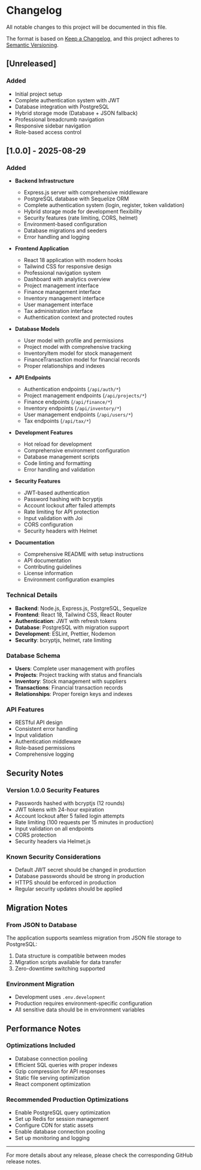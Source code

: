 # Changelog

All notable changes to this project will be documented in this file.

The format is based on [Keep a Changelog](https://keepachangelog.com/en/1.0.0/),
and this project adheres to [Semantic Versioning](https://semver.org/spec/v2.0.0.html).

## [Unreleased]

### Added
- Initial project setup
- Complete authentication system with JWT
- Database integration with PostgreSQL
- Hybrid storage mode (Database + JSON fallback)
- Professional breadcrumb navigation
- Responsive sidebar navigation
- Role-based access control

## [1.0.0] - 2025-08-29

### Added
- **Backend Infrastructure**
  - Express.js server with comprehensive middleware
  - PostgreSQL database with Sequelize ORM
  - Complete authentication system (login, register, token validation)
  - Hybrid storage mode for development flexibility
  - Security features (rate limiting, CORS, helmet)
  - Environment-based configuration
  - Database migrations and seeders
  - Error handling and logging

- **Frontend Application**
  - React 18 application with modern hooks
  - Tailwind CSS for responsive design
  - Professional navigation system
  - Dashboard with analytics overview
  - Project management interface
  - Finance management interface
  - Inventory management interface
  - User management interface
  - Tax administration interface
  - Authentication context and protected routes

- **Database Models**
  - User model with profile and permissions
  - Project model with comprehensive tracking
  - InventoryItem model for stock management
  - FinanceTransaction model for financial records
  - Proper relationships and indexes

- **API Endpoints**
  - Authentication endpoints (`/api/auth/*`)
  - Project management endpoints (`/api/projects/*`)
  - Finance endpoints (`/api/finance/*`)
  - Inventory endpoints (`/api/inventory/*`)
  - User management endpoints (`/api/users/*`)
  - Tax endpoints (`/api/tax/*`)

- **Development Features**
  - Hot reload for development
  - Comprehensive environment configuration
  - Database management scripts
  - Code linting and formatting
  - Error handling and validation

- **Security Features**
  - JWT-based authentication
  - Password hashing with bcryptjs
  - Account lockout after failed attempts
  - Rate limiting for API protection
  - Input validation with Joi
  - CORS configuration
  - Security headers with Helmet

- **Documentation**
  - Comprehensive README with setup instructions
  - API documentation
  - Contributing guidelines
  - License information
  - Environment configuration examples

### Technical Details
- **Backend**: Node.js, Express.js, PostgreSQL, Sequelize
- **Frontend**: React 18, Tailwind CSS, React Router
- **Authentication**: JWT with refresh tokens
- **Database**: PostgreSQL with migration support
- **Development**: ESLint, Prettier, Nodemon
- **Security**: bcryptjs, helmet, rate limiting

### Database Schema
- **Users**: Complete user management with profiles
- **Projects**: Project tracking with status and financials
- **Inventory**: Stock management with suppliers
- **Transactions**: Financial transaction records
- **Relationships**: Proper foreign keys and indexes

### API Features
- RESTful API design
- Consistent error handling
- Input validation
- Authentication middleware
- Role-based permissions
- Comprehensive logging

## Security Notes

### Version 1.0.0 Security Features
- Passwords hashed with bcryptjs (12 rounds)
- JWT tokens with 24-hour expiration
- Account lockout after 5 failed login attempts
- Rate limiting (100 requests per 15 minutes in production)
- Input validation on all endpoints
- CORS protection
- Security headers via Helmet.js

### Known Security Considerations
- Default JWT secret should be changed in production
- Database passwords should be strong in production
- HTTPS should be enforced in production
- Regular security updates should be applied

## Migration Notes

### From JSON to Database
The application supports seamless migration from JSON file storage to PostgreSQL:
1. Data structure is compatible between modes
2. Migration scripts available for data transfer
3. Zero-downtime switching supported

### Environment Migration
- Development uses `.env.development`
- Production requires environment-specific configuration
- All sensitive data should be in environment variables

## Performance Notes

### Optimizations Included
- Database connection pooling
- Efficient SQL queries with proper indexes
- Gzip compression for API responses
- Static file serving optimization
- React component optimization

### Recommended Production Optimizations
- Enable PostgreSQL query optimization
- Set up Redis for session management
- Configure CDN for static assets
- Enable database connection pooling
- Set up monitoring and logging

---

For more details about any release, please check the corresponding GitHub release notes.
